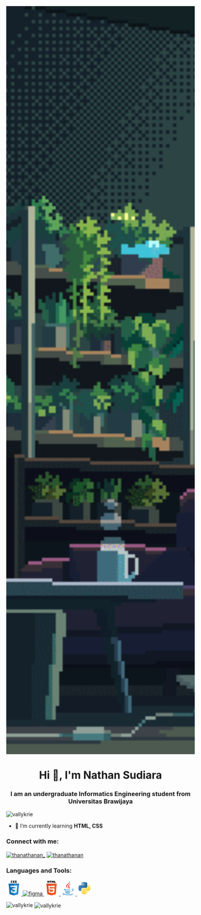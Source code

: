 
<img src="https://raw.githubusercontent.com/Vallykrie/Vallykrie/main/tumblr_ce237ad7762fc6bce812f5f47f499d76_7acfce39_1280.webp" referrerpolicy="same-origin" style="display: block; object-fit: cover; border-radius: 0px; width: 100%; height: 50vh; opacity: 1; object-position: center 58.74%;">

<h1 align="center">Hi 👋, I'm Nathan Sudiara</h1>
<h3 align="center">I am an undergraduate Informatics Engineering student from Universitas Brawijaya</h3>

<p align="left"> <img src="https://komarev.com/ghpvc/?username=vallykrie&label=Profile%20views&color=0e75b6&style=flat" alt="vallykrie" /> </p>

- 🌱 I’m currently learning **HTML, CSS**

<h3 align="left">Connect with me:</h3>
<p align="left">
<a href="https://instagram.com/thanathanan_" target="blank"><img align="center" src="https://raw.githubusercontent.com/rahuldkjain/github-profile-readme-generator/master/src/images/icons/Social/instagram.svg" alt="thanathanan_" height="30" width="40" /></a>
<a href="https://www.hackerrank.com/thanathanan" target="blank"><img align="center" src="https://raw.githubusercontent.com/rahuldkjain/github-profile-readme-generator/master/src/images/icons/Social/hackerrank.svg" alt="thanathanan" height="30" width="40" /></a>
</p>

<h3 align="left">Languages and Tools:</h3>
<p align="left"> <a href="https://www.w3schools.com/css/" target="_blank" rel="noreferrer"> <img src="https://raw.githubusercontent.com/devicons/devicon/master/icons/css3/css3-original-wordmark.svg" alt="css3" width="40" height="40"/> </a> <a href="https://www.figma.com/" target="_blank" rel="noreferrer"> <img src="https://www.vectorlogo.zone/logos/figma/figma-icon.svg" alt="figma" width="40" height="40"/> </a> <a href="https://www.w3.org/html/" target="_blank" rel="noreferrer"> <img src="https://raw.githubusercontent.com/devicons/devicon/master/icons/html5/html5-original-wordmark.svg" alt="html5" width="40" height="40"/> </a> <a href="https://www.java.com" target="_blank" rel="noreferrer"> <img src="https://raw.githubusercontent.com/devicons/devicon/master/icons/java/java-original.svg" alt="java" width="40" height="40"/> </a> <a href="https://www.python.org" target="_blank" rel="noreferrer"> <img src="https://raw.githubusercontent.com/devicons/devicon/master/icons/python/python-original.svg" alt="python" width="40" height="40"/> </a> </p>

<p><img align="left" src="https://github-readme-stats.vercel.app/api/top-langs?username=vallykrie&show_icons=true&locale=en&layout=compact" alt="vallykrie" /></p>

<p>&nbsp;<img align="center" src="https://github-readme-stats.vercel.app/api?username=vallykrie&show_icons=true&locale=en" alt="vallykrie" /></p>
